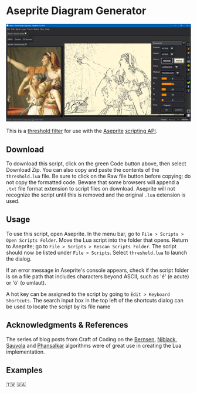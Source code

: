 # Aseprite Diagram Generator

![Screen Cap](screenCap.png)

This is a [threshold filter](https://en.wikipedia.org/wiki/Thresholding_(image_processing)) for use with the [Aseprite](https://www.aseprite.org/) [scripting API](https://github.com/aseprite/api).

## Download

To download this script, click on the green Code button above, then select Download Zip. You can also copy and paste the contents of the `threshold.lua` file. Be sure to click on the Raw file button before copying; do not copy the formatted code. Beware that some browsers will append a `.txt` file format extension to script files on download. Aseprite will not recognize the script until this is removed and the original `.lua` extension is used. 

## Usage

To use this script, open Aseprite. In the menu bar, go to `File > Scripts > Open Scripts Folder`. Move the Lua script into the folder that opens. Return to Aseprite; go to `File > Scripts > Rescan Scripts Folder`. The script should now be listed under `File > Scripts`. Select `threshold.lua` to launch the dialog.

If an error message in Aseprite's console appears, check if the script folder is on a file path that includes characters beyond ASCII, such as 'é' (e acute) or 'ö' (o umlaut).

A hot key can be assigned to the script by going to `Edit > Keyboard Shortcuts`. The search input box in the top left of the shortcuts dialog can be used to locate the script by its file name

## Acknowledgments & References

The series of blog posts from Craft of Coding on the [Bernsen](https://craftofcoding.wordpress.com/2021/10/27/thresholding-algorithms-bernsen-local/), [Niblack](https://craftofcoding.wordpress.com/2021/09/30/thresholding-algorithms-niblack-local/), [Sauvola](https://craftofcoding.wordpress.com/2021/10/06/thresholding-algorithms-sauvola-local/) and [Phansalkar](https://craftofcoding.wordpress.com/2021/09/28/thresholding-algorithms-phansalkar-local/) algorithms were of great use in creating the Lua implementation.

## Examples


🇹🇼 🇺🇦